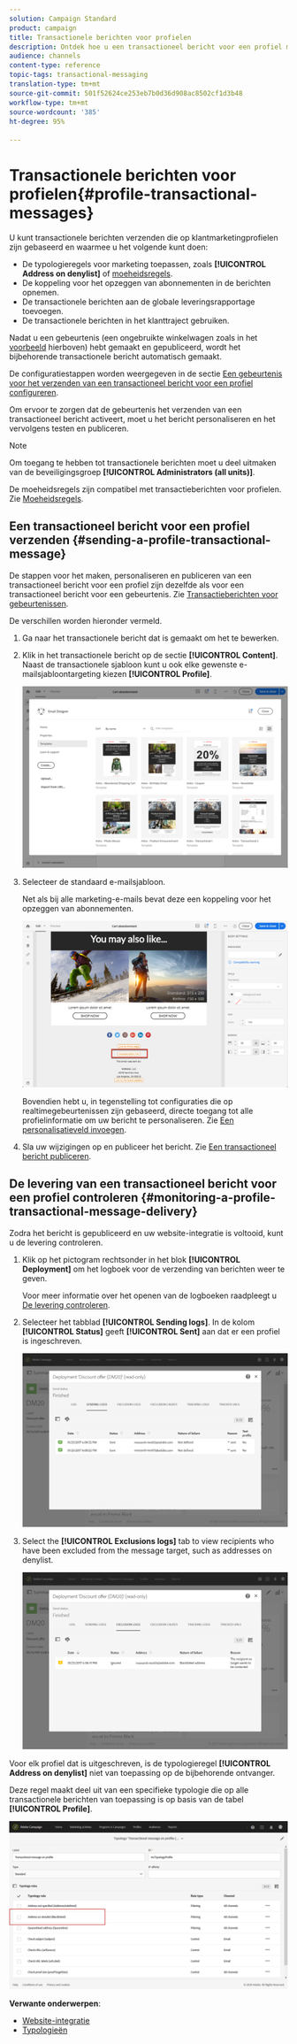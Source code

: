 ```yaml
---
solution: Campaign Standard
product: campaign
title: Transactionele berichten voor profielen
description: Ontdek hoe u een transactioneel bericht voor een profiel maakt en publiceert.
audience: channels
content-type: reference
topic-tags: transactional-messaging
translation-type: tm+mt
source-git-commit: 501f52624ce253eb7b0d36d908ac8502cf1d3b48
workflow-type: tm+mt
source-wordcount: '385'
ht-degree: 95%

---
```



# Transactionele berichten voor profielen{#profile-transactional-messages}

U kunt transactionele berichten verzenden die op klantmarketingprofielen zijn gebaseerd en waarmee u het volgende kunt doen:

* De typologieregels voor marketing toepassen, zoals **[!UICONTROL Address on denylist]** of [moeheidsregels](../../sending/using/fatigue-rules.md).
* De koppeling voor het opzeggen van abonnementen in de berichten opnemen.
* De transactionele berichten aan de globale leveringsrapportage toevoegen.
* De transactionele berichten in het klanttraject gebruiken.

Nadat u een gebeurtenis (een ongebruikte winkelwagen zoals in het [voorbeeld](../../channels/using/getting-started-with-transactional-msg.md#transactional-messaging-operating-principle) hierboven) hebt gemaakt en gepubliceerd, wordt het bijbehorende transactionele bericht automatisch gemaakt.

De configuratiestappen worden weergegeven in de sectie [Een gebeurtenis voor het verzenden van een transactioneel bericht voor een profiel configureren](../../administration/using/configuring-transactional-messaging.md#use-case--configuring-an-event-to-send-a-transactional-message).

Om ervoor te zorgen dat de gebeurtenis het verzenden van een transactioneel bericht activeert, moet u het bericht personaliseren en het vervolgens testen en publiceren.

>[!NOTE]
>
>Om toegang te hebben tot transactionele berichten moet u deel uitmaken van de beveiligingsgroep **[!UICONTROL Administrators (all units)]**.
>
>De moeheidsregels zijn compatibel met transactieberichten voor profielen. Zie [Moeheidsregels](../../sending/using/fatigue-rules.md).

## Een transactioneel bericht voor een profiel verzenden {#sending-a-profile-transactional-message}

De stappen voor het maken, personaliseren en publiceren van een transactioneel bericht voor een profiel zijn dezelfde als voor een transactioneel bericht voor een gebeurtenis. Zie [Transactieberichten voor gebeurtenissen](../../channels/using/event-transactional-messages.md).

De verschillen worden hieronder vermeld.

1. Ga naar het transactionele bericht dat is gemaakt om het te bewerken.
1. Klik in het transactionele bericht op de sectie **[!UICONTROL Content]**. Naast de transactionele sjabloon kunt u ook elke gewenste e-mailsjabloontargeting kiezen **[!UICONTROL Profile]**.

   ![](assets/message-center_marketing_templates.png)

1. Selecteer de standaard e-mailsjabloon.

   Net als bij alle marketing-e-mails bevat deze een koppeling voor het opzeggen van abonnementen.

   ![](assets/message-center_marketing_perso_unsubscription.png)

   Bovendien hebt u, in tegenstelling tot configuraties die op realtimegebeurtenissen zijn gebaseerd, directe toegang tot alle profielinformatie om uw bericht te personaliseren. Zie [Een personalisatieveld invoegen](../../designing/using/personalization.md#inserting-a-personalization-field).

1. Sla uw wijzigingen op en publiceer het bericht. Zie [Een transactioneel bericht publiceren](../../channels/using/event-transactional-messages.md#publishing-a-transactional-message).

## De levering van een transactioneel bericht voor een profiel controleren {#monitoring-a-profile-transactional-message-delivery}

Zodra het bericht is gepubliceerd en uw website-integratie is voltooid, kunt u de levering controleren.

1. Klik op het pictogram rechtsonder in het blok **[!UICONTROL Deployment]** om het logboek voor de verzending van berichten weer te geven.

   Voor meer informatie over het openen van de logboeken raadpleegt u [De levering controleren](../../sending/using/monitoring-a-delivery.md).

1. Selecteer het tabblad **[!UICONTROL Sending logs]**. In de kolom **[!UICONTROL Status]** geeft **[!UICONTROL Sent]** aan dat er een profiel is ingeschreven.

   ![](assets/message-center_marketing_sending_logs.png)

1. Select the **[!UICONTROL Exclusions logs]** tab to view recipients who have been excluded from the message target, such as addresses on denylist.

   ![](assets/message-center_marketing_exclusion_logs.png)

Voor elk profiel dat is uitgeschreven, is de typologieregel **[!UICONTROL Address on denylist]** niet van toepassing op de bijbehorende ontvanger.

Deze regel maakt deel uit van een specifieke typologie die op alle transactionele berichten van toepassing is op basis van de tabel **[!UICONTROL Profile]**.

![](assets/message-center_marketing_typology.png)

**Verwante onderwerpen**:

* [Website-integratie](../../administration/using/configuring-transactional-messaging.md#integrating-the-triggering-of-the-event-in-a-website)
* [Typologieën](../../sending/using/about-typology-rules.md)
